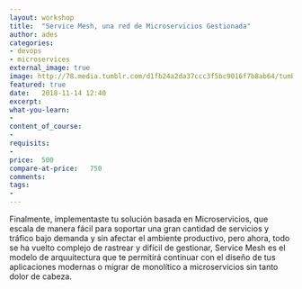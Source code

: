 ```yaml
---
layout: workshop
title:  "Service Mesh, una red de Microservicios Gestionada"
author: ades
categories: 
- devops
- microservices
external_image: true
image: http://78.media.tumblr.com/d1fb24a2da37ccc3f5bc9016f7b8ab64/tumblr_p68i9e7kNV1teue7jo1_1280.jpg
featured: true
date:   2018-11-14 12:40
excerpt: 
what-you-learn:
- 
content_of_course:
- 
requisits:
- 
price:  500
compare-at-price:   750
comments: 
tags:
- 
---
```



Finalmente, implementaste tu solución basada en Microservicios, que escala
de manera fácil para soportar una gran cantidad de servicios y tráfico bajo
demanda y sin afectar el ambiente productivo, pero ahora, todo se ha vuelto
complejo de rastrear y difícil de gestionar, Service Mesh es
el modelo de arquuitectura que te permitirá continuar con el diseño de tus
aplicaciones modernas o migrar de monolítico a microservicios sin tanto
dolor de cabeza.

